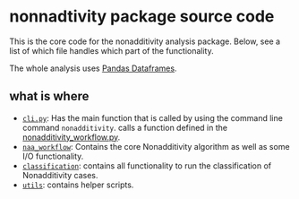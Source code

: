 # nonnadtivity package source code

This is the core code for the nonadditivity analysis package.
Below, see a list of which file handles which part of the functionality.

The whole analysis uses [Pandas Dataframes](https://pandas.pydata.org/).

## what is where

- [`cli.py`](cli.py): Has the main function that is called by using the command line command `nonadditivity`. calls a function defined in the [nonadditivity_workflow.py](nonadditivity_workflow.py).
- [`naa_workflow`](naa_workflow): Contains the core Nonadditivity algorithm as well as some I/O functionality.
- [`classification`](classification): contains all functionality to run the classification of Nonadditivity cases.
- [`utils`](utils): contains helper scripts.
